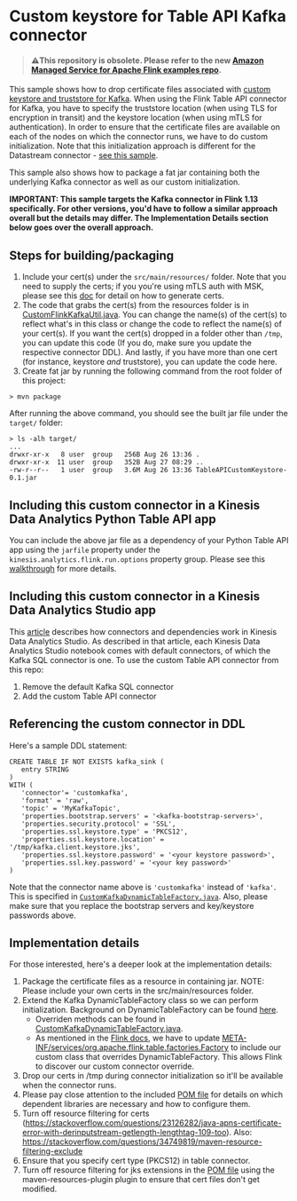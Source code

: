 # Custom keystore for Table API Kafka connector

> #### ⚠️This repository is obsolete. Please refer to the new [Amazon Managed Service for Apache Flink examples repo](https://github.com/aws-samples/amazon-managed-service-for-apache-flink-examples).

This sample shows how to drop certificate files associated with [custom keystore and truststore for Kafka](https://kafka.apache.org/documentation/streams/developer-guide/security.html#id2). When using the Flink Table API connector for Kafka, you have to specify the truststore location (when using TLS for encryption in transit) and the keystore location (when using mTLS for authentication). In order to ensure that the certificate files are available on each of the nodes on which the connector runs, we have to do custom initialization. Note that this initialization approach is different for the Datastream connector - [see this sample](https://docs.aws.amazon.com/kinesisanalytics/latest/java/example-keystore.html).

This sample also shows how to package a fat jar containing both the underlying Kafka connector as well as our custom initialization.

**IMPORTANT: This sample targets the Kafka connector in Flink 1.13 specifically. For other versions, you'd have to follow a similar approach overall but the details may differ. The Implementation Details section below goes over the overall approach.**

## Steps for building/packaging

1. Include your cert(s) under the `src/main/resources/` folder. Note that you need to supply the certs; if you you're using mTLS auth with MSK, please see this [doc](https://docs.aws.amazon.com/msk/latest/developerguide/msk-authentication.html) for detail on how to generate certs.
2. The code that grabs the cert(s) from the resources folder is in [CustomFlinkKafkaUtil.java](src/main/java/com/amazonaws/services/kinesisanalytics/CustomFlinkKafkaUtil.java). You can change the name(s) of the cert(s) to reflect what's in this class or change the code to reflect the name(s) of your cert(s). If you want the cert(s) dropped in a folder other than `/tmp`, you can update this code (If you do, make sure you update the respective connector DDL). And lastly, if you have more than one cert (for instance, keystore *and* truststore), you can update the code here.
3. Create fat jar by running the following command from the root folder of this project:

```
> mvn package
```

After running the above command, you should see the built jar file under the `target/` folder:

```
> ls -alh target/
...
drwxr-xr-x   8 user  group   256B Aug 26 13:36 .
drwxr-xr-x  11 user  group   352B Aug 27 08:29 ..
-rw-r--r--   1 user  group   3.6M Aug 26 13:36 TableAPICustomKeystore-0.1.jar

```

## Including this custom connector in a Kinesis Data Analytics Python Table API app

You can include the above jar file as a dependency of your Python Table API app using the `jarfile` property under the `kinesis.analytics.flink.run.options` property group. Please see this [walkthrough](https://docs.aws.amazon.com/kinesisanalytics/latest/java/gs-python-createapp.html) for more details.

## Including this custom connector in a Kinesis Data Analytics Studio app

This [article](https://docs.aws.amazon.com/kinesisanalytics/latest/java/how-zeppelin-connectors.html) describes how connectors and dependencies work in Kinesis Data Analytics Studio. As described in that article, each Kinesis Data Analytics Studio notebook comes with default connectors, of which the Kafka SQL connector is one. To use the custom Table API connector from this repo:

1. Remove the default Kafka SQL connector
2. Add the custom Table API connector

## Referencing the custom connector in DDL

Here's a sample DDL statement:

```
CREATE TABLE IF NOT EXISTS kafka_sink (
   entry STRING
)
WITH (
   'connector'= 'customkafka',
   'format' = 'raw',
   'topic' = 'MyKafkaTopic',
   'properties.bootstrap.servers' = '<kafka-bootstrap-servers>',
   'properties.security.protocol' = 'SSL',
   'properties.ssl.keystore.type' = 'PKCS12',
   'properties.ssl.keystore.location' = '/tmp/kafka.client.keystore.jks',
   'properties.ssl.keystore.password' = '<your keystore password>',
   'properties.ssl.key.password' = '<your key password>'
)
```

Note that the connector name above is `'customkafka'` instead of `'kafka'`. This is specified in [`CustomKafkaDynamicTableFactory.java`](src/main/java/com/amazonaws/services/kinesisanalytics/overrides/CustomKafkaDynamicTableFactory.java:). Also, please make sure that you replace the bootstrap servers and key/keystore passwords above.

## Implementation details

For those interested, here's a deeper look at the implementation details:

1. Package the certificate files as a resource in containing jar. NOTE: Please include your own certs in the src/main/resources folder.
2. Extend the Kafka DynamicTableFactory class so we can perform initialization. Background on DynamicTableFactory can be found [here](https://nightlies.apache.org/flink/flink-docs-master/docs/dev/table/sourcessinks/#dynamic-table-factories).
   - Overriden methods can be found in [CustomKafkaDynamicTableFactory.java](src/main/java/com/amazonaws/services/kinesisanalytics/overrides/CustomKafkaDynamicTableFactory.java).
   - As mentioned in the [Flink docs](https://nightlies.apache.org/flink/flink-docs-release-1.15/api/java/org/apache/flink/table/factories/TableFactory.html), we have to update [META-INF/services/org.apache.flink.table.factories.Factory](src/main/resources/META-INF/services/org.apache.flink.table.factories.Factory) to include our custom class that overrides DynamicTableFactory. This allows Flink to discover our custom connector override.
3. Drop our certs in /tmp during connector initialization so it'll be available when the connector runs.
4. Please pay close attention to the included [POM file](pom.xml) for details on which dependent libraries are necessary and how to configure them.
5. Turn off resource filtering for certs (https://stackoverflow.com/questions/23126282/java-apns-certificate-error-with-derinputstream-getlength-lengthtag-109-too). Also: https://stackoverflow.com/questions/34749819/maven-resource-filtering-exclude
6. Ensure that you specify cert type (PKCS12) in table connector.
7. Turn off resource filtering for jks extensions in the [POM file](pom.xml) using the maven-resources-plugin plugin to ensure that cert files don't get modified.